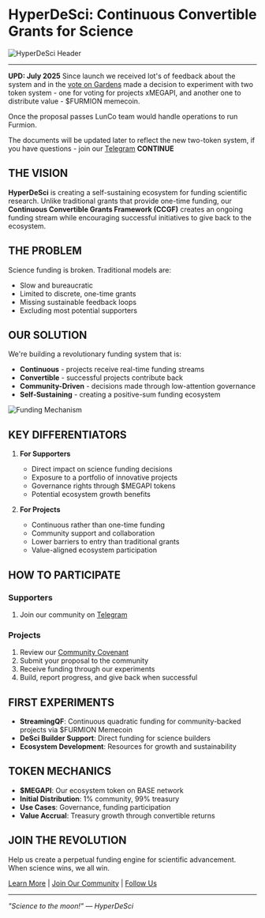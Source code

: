# HyperDeSci: Continuous Convertible Grants for Science

![HyperDeSci Header](diagrams/hyperdesci_header.svg)

---

**UPD: July 2025** 
Since launch we received lot's of feedback about the system and in the [vote on Gardens](https://app.gardens.fund/gardens/8453/0x7f8beda08fb7f1f3350d4be7f333f5a20f3247aa/0x96aa42ac2a15b897a12d736a28fbbc831f389d96/151/0x8fe008e79f1f66453865e611224d66ad4cb536aa-1) made a decision to experiment with two token system - one for voting for projects xMEGAPI, and another one to distribute value - $FURMION memecoin.

Once the proposal passes LunCo team would handle operations to run Furmion.

The documents will be updated later to reflect the new two-token system, if you have questions - join our [Telegram](https://t.me/hyperdesci_chat)
**CONTINUE**

## THE VISION

**HyperDeSci** is creating a self-sustaining ecosystem for funding scientific research. Unlike traditional grants that provide one-time funding, our **Continuous Convertible Grants Framework (CCGF)** creates an ongoing funding stream while encouraging successful initiatives to give back to the ecosystem.

## THE PROBLEM

Science funding is broken. Traditional models are:
- Slow and bureaucratic
- Limited to discrete, one-time grants
- Missing sustainable feedback loops
- Excluding most potential supporters

## OUR SOLUTION

We're building a revolutionary funding system that is:
- **Continuous** - projects receive real-time funding streams
- **Convertible** - successful projects contribute back
- **Community-Driven** - decisions made through low-attention governance
- **Self-Sustaining** - creating a positive-sum funding ecosystem

![Funding Mechanism](diagrams/hyperdesci_funding.svg)

## KEY DIFFERENTIATORS

1. **For Supporters**
   - Direct impact on science funding decisions
   - Exposure to a portfolio of innovative projects
   - Governance rights through $MEGAPI tokens
   - Potential ecosystem growth benefits

2. **For Projects**
   - Continuous rather than one-time funding
   - Community support and collaboration
   - Lower barriers to entry than traditional grants
   - Value-aligned ecosystem participation

## HOW TO PARTICIPATE

### Supporters
1. Join our community on [Telegram](https://t.me/hyperdesci)

### Projects
1. Review our [Community Covenant](HyperDeSci_Community_Covenant.md)
2. Submit your proposal to the community
3. Receive funding through our experiments
4. Build, report progress, and give back when successful

## FIRST EXPERIMENTS

- **StreamingQF**: Continuous quadratic funding for community-backed projects via $FURMION Memecoin
- **DeSci Builder Support**: Direct funding for science builders
- **Ecosystem Development**: Resources for growth and sustainability

## TOKEN MECHANICS

- **$MEGAPI**: Our ecosystem token on BASE network
- **Initial Distribution**: 1% community, 99% treasury
- **Use Cases**: Governance, funding participation
- **Value Accrual**: Treasury growth through convertible returns

## JOIN THE REVOLUTION

Help us create a perpetual funding engine for scientific advancement. When science wins, we all win.

[Learn More](HYPERDESCI_FAQ.md) | [Join Our Community](https://t.me/hyperdesci) | [Follow Us](https://x.com/hyperdesci)

---

*"Science to the moon!" — HyperDeSci* 